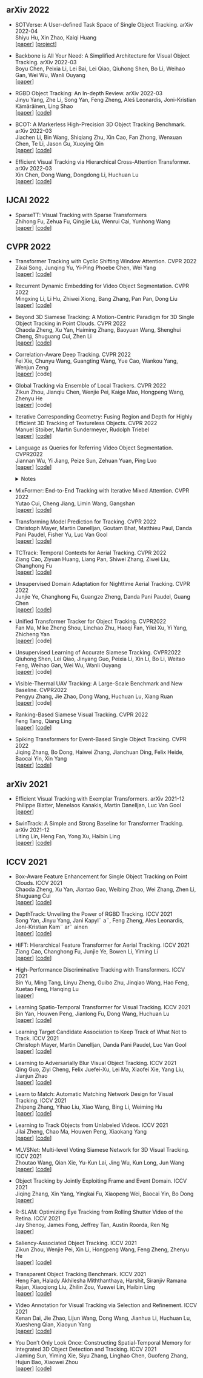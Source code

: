  
## arXiv 2022



+ SOTVerse: A User-defined Task Space of Single Object Tracking. arXiv 2022-04  
Shiyu Hu, Xin Zhao, Kaiqi Huang      
[[paper](https://arxiv.org/pdf/2203.05328)]  [[project](http://metaverse.aitestunion.com/)]  


+ Backbone is All Your Need: A Simplified Architecture for Visual Object Tracking. arXiv 2022-03  
Boyu Chen, Peixia Li, Lei Bai, Lei Qiao, Qiuhong Shen, Bo Li, Weihao Gan, Wei Wu, Wanli Ouyang    
[[paper](https://arxiv.org/pdf/2203.05328)]  

+ RGBD Object Tracking: An In-depth Review. arXiv 2022-03  
Jinyu Yang, Zhe Li, Song Yan, Feng Zheng, Aleš Leonardis, Joni-Kristian Kämäräinen, Ling Shao    
[[paper](https://arxiv.org/abs/2203.14134)]  [[code](https://github.com/memoryunreal/RGBD-tracking-review)]

+ BCOT: A Markerless High-Precision 3D Object Tracking Benchmark. arXiv 2022-03  
Jiachen Li, Bin Wang, Shiqiang Zhu, Xin Cao, Fan Zhong, Wenxuan Chen, Te Li, Jason Gu, Xueying Qin    
[[paper](https://arxiv.org/abs/2203.13437)]  [[code](https://ar3dv.github.io/BCOT-Benchmark/)]

+ Efficient Visual Tracking via Hierarchical Cross-Attention Transformer. arXiv 2022-03  
Xin Chen, Dong Wang, Dongdong Li, Huchuan Lu    
[[paper](https://arxiv.org/abs/2203.13537)]  [[code](https://github.com/chenxin-dlut/HCAT)]


## IJCAI 2022  

+ SparseTT: Visual Tracking with Sparse Transformers  
Zhihong Fu, Zehua Fu, Qingjie Liu, Wenrui Cai, Yunhong Wang  
[[paper](https://arxiv.org/pdf/2205.03776.pdf)] [[code](https://github.com/fzh0917/SparseTT)]   

## CVPR 2022  



+ Transformer Tracking with Cyclic Shifting Window Attention. CVPR 2022  
Zikai Song, Junqing Yu, Yi-Ping Phoebe Chen, Wei Yang   
[[paper](https://arxiv.org/abs/2205.03806)] [[code](https://github.com/SkyeSong38/CSWinTT)]  

+ Recurrent Dynamic Embedding for Video Object Segmentation. CVPR 2022  
Mingxing Li, Li Hu, Zhiwei Xiong, Bang Zhang, Pan Pan, Dong Liu  
[[paper](https://arxiv.org/pdf/2205.03761)] [[code](https://github.com/Limingxing00/RDE-VOS-CVPR2022)]  


+ Beyond 3D Siamese Tracking: A Motion-Centric Paradigm for 3D Single Object Tracking in Point Clouds. CVPR 2022  
Chaoda Zheng, Xu Yan, Haiming Zhang, Baoyuan Wang, Shenghui Cheng, Shuguang Cui, Zhen Li     
[[paper](https://arxiv.org/pdf/2203.01730.pdf)] [[code](https://github.com/Ghostish/Open3DSOT)] 

+ Correlation-Aware Deep Tracking. CVPR 2022  
Fei Xie, Chunyu Wang, Guangting Wang, Yue Cao, Wankou Yang, Wenjun Zeng    
[[paper](https://arxiv.org/abs/2203.01666)] [code]

+ Global Tracking via Ensemble of Local Trackers. CVPR 2022  
Zikun Zhou, Jianqiu Chen, Wenjie Pei, Kaige Mao, Hongpeng Wang, Zhenyu He    
[[paper](https://arxiv.org/pdf/2203.16092.pdf)] [code] 


+ Iterative Corresponding Geometry: Fusing Region and Depth for Highly Efficient 3D Tracking of Textureless Objects. CVPR 2022  
Manuel Stoiber, Martin Sundermeyer, Rudolph Triebel    
[[paper](https://arxiv.org/abs/2203.05334)] [[code](https://github.com/DLR-RM/3DObjectTracking)]  

+ Language as Queries for Referring Video Object Segmentation. CVPR2022  
Jiannan Wu, Yi Jiang, Peize Sun, Zehuan Yuan, Ping Luo  
[[paper](https://arxiv.org/abs/2201.00487)] [[code](https://github.com/wjn922/ReferFormer)] 
  <details> 
    <summary>Notes</summary>
     <img src="imgs/sot/referformer.png" width = "552" height = "258" alt="referformer" align=center />  

    - Key idea:
         - Viewing the language as queries to attend to the most relevant regions
         - Performing tracking by linking the corresponding queries across frames
     - Performance: 
        - 55.6(resnet50)/64.2(swin-large) J&F on Ref-Youtube-VOS; 
        - 55.0 mAP on A2D-Sentences; 
        - 43.7 mAP on JHMDB-Sequences
    </details>

+ MixFormer: End-to-End Tracking with Iterative Mixed Attention. CVPR 2022  
Yutao Cui, Cheng Jiang, Limin Wang, Gangshan    
[[paper](https://arxiv.org/pdf/2203.11082.pdf)] [[code](https://github.com/MCG-NJU/MixFormer)]  

+ Transforming Model Prediction for Tracking. CVPR 2022  
Christoph Mayer, Martin Danelljan, Goutam Bhat, Matthieu Paul, Danda Pani Paudel, Fisher Yu, Luc Van Gool       
[[paper](https://arxiv.org/abs/2203.11192)] [[code](https://github.com/visionml/pytracking)] 

+ TCTrack: Temporal Contexts for Aerial Tracking. CVPR 2022  
Ziang Cao, Ziyuan Huang, Liang Pan, Shiwei Zhang, Ziwei Liu, Changhong Fu     
[[paper](https://arxiv.org/pdf/2203.01885.pdf)] [[code](https://github.com/vision4robotics/TCTrack)] 

+ Unsupervised Domain Adaptation for Nighttime Aerial Tracking. CVPR 2022  
Junjie Ye, Changhong Fu, Guangze Zheng, Danda Pani Paudel, Guang Chen     
[[paper](https://arxiv.org/abs/2203.10541)] [[code](https://github.com/vision4robotics/UDAT)] 

+ Unified Transformer Tracker for Object Tracking. CVPR2022  
Fan Ma, Mike Zheng Shou, Linchao Zhu, Haoqi Fan, Yilei Xu, Yi Yang, Zhicheng Yan   
[[paper](https://arxiv.org/pdf/2203.15175.pdf)] [code]

+ Unsupervised Learning of Accurate Siamese Tracking. CVPR2022  
Qiuhong Shen, Lei Qiao, Jinyang Guo, Peixia Li, Xin Li, Bo Li, Weitao Feng, Weihao Gan, Wei Wu, Wanli Ouyang   
[[paper](https://arxiv.org/pdf/2204.01475.pdf)] [code]

+ Visible-Thermal UAV Tracking: A Large-Scale Benchmark and New Baseline. CVPR2022  
Pengyu Zhang, Jie Zhao, Dong Wang, Huchuan Lu, Xiang Ruan  
[[paper](https://arxiv.org/pdf/2204.04120.pdf)] [code]  

+ Ranking-Based Siamese Visual Tracking. CVPR 2022  
Feng Tang, Qiang Ling   
[[paper](https://openaccess.thecvf.com/content/CVPR2022/papers/Tang_Ranking-Based_Siamese_Visual_Tracking_CVPR_2022_paper.pdf)] [[code](https://github.com/sansanfree/RBO)]  

+ Spiking Transformers for Event-Based Single Object Tracking. CVPR 2022  
Jiqing Zhang, Bo Dong, Haiwei Zhang, Jianchuan Ding, Felix Heide, Baocai Yin, Xin Yang   
[[paper](https://openaccess.thecvf.com/content/CVPR2022/papers/Zhang_Spiking_Transformers_for_Event-Based_Single_Object_Tracking_CVPR_2022_paper.pdf)] [[code](https://github.com/JeeKing/CVPR2022_STNet)] 

## arXiv 2021

+ Efficient Visual Tracking with Exemplar Transformers. arXiv 2021-12  
Philippe Blatter, Menelaos Kanakis, Martin Danelljan, Luc Van Gool  
[[paper](https://arxiv.org/pdf/2112.09686.pdf)]   

+ SwinTrack: A Simple and Strong Baseline for Transformer Tracking. arXiv 2021-12  
Liting Lin, Heng Fan, Yong Xu, Haibin Ling  
[[paper](https://arxiv.org/pdf/2112.00995.pdf)] [[code](https://github.com/LitingLin/SwinTrack)]  

## ICCV 2021  
+ Box-Aware Feature Enhancement for Single Object Tracking on Point Clouds. ICCV 2021  
Chaoda Zheng, Xu Yan, Jiantao Gao, Weibing Zhao, Wei Zhang, Zhen Li, Shuguang Cui   
[[paper](https://openaccess.thecvf.com/content/ICCV2021/papers/Zheng_Box-Aware_Feature_Enhancement_for_Single_Object_Tracking_on_Point_Clouds_ICCV_2021_paper.pdf)] [[code](https://github.com/Ghostish/BAT)]  

+ DepthTrack: Unveiling the Power of RGBD Tracking. ICCV 2021  
Song Yan, Jinyu Yang, Jani Kapyl¨ a¨, Feng Zheng, Ales Leonardis, Joni-Kristian Kam¨ ar¨ ainen      
[[paper](https://openaccess.thecvf.com/content/ICCV2021/papers/Yan_DepthTrack_Unveiling_the_Power_of_RGBD_Tracking_ICCV_2021_paper.pdf)] [[code](https://github.com/xiaozai/DeT)]  

+ HiFT: Hierarchical Feature Transformer for Aerial Tracking. ICCV 2021  
Ziang Cao, Changhong Fu, Junjie Ye, Bowen Li, Yiming Li     
[[paper](https://openaccess.thecvf.com/content/ICCV2021/papers/Cao_HiFT_Hierarchical_Feature_Transformer_for_Aerial_Tracking_ICCV_2021_paper.pdf)] [[code](https://github.com/vision4robotics/HiFT)]  

+ High-Performance Discriminative Tracking with Transformers. ICCV 2021  
Bin Yu, Ming Tang, Linyu Zheng, Guibo Zhu, Jinqiao Wang, Hao Feng, Xuetao Feng, Hanqing Lu     
[[paper](https://openaccess.thecvf.com/content/ICCV2021/papers/Yu_High-Performance_Discriminative_Tracking_With_Transformers_ICCV_2021_paper.pdf)] 

+ Learning Spatio-Temporal Transformer for Visual Tracking. ICCV 2021  
Bin Yan, Houwen Peng, Jianlong Fu, Dong Wang, Huchuan Lu   
[[paper](https://openaccess.thecvf.com/content/ICCV2021/papers/Yan_Learning_Spatio-Temporal_Transformer_for_Visual_Tracking_ICCV_2021_paper.pdf)] [[code](https://github.com/researchmm/Stark)]  

+ Learning Target Candidate Association to Keep Track of What Not to Track. ICCV 2021  
Christoph Mayer, Martin Danelljan, Danda Pani Paudel, Luc Van Gool  
[[paper](https://openaccess.thecvf.com/content/ICCV2021/papers/Mayer_Learning_Target_Candidate_Association_To_Keep_Track_of_What_Not_ICCV_2021_paper.pdf)] [[code](https://github.com/visionml/pytracking)]  

+ Learning to Adversarially Blur Visual Object Tracking. ICCV 2021  
Qing Guo, Ziyi Cheng, Felix Juefei-Xu, Lei Ma, Xiaofei Xie, Yang Liu, Jianjun Zhao  
[[paper](https://openaccess.thecvf.com/content/ICCV2021/papers/Guo_Learning_To_Adversarially_Blur_Visual_Object_Tracking_ICCV_2021_paper.pdf)] [[code](https://github.com/tsingqguo/ABA)]  

+ Learn to Match: Automatic Matching Network Design for Visual Tracking. ICCV 2021  
Zhipeng Zhang, Yihao Liu, Xiao Wang, Bing Li, Weiming Hu  
[[paper](https://openaccess.thecvf.com/content/ICCV2021/papers/Zhang_Learn_To_Match_Automatic_Matching_Network_Design_for_Visual_Tracking_ICCV_2021_paper.pdf)] [[code](https://github.com/JudasDie/SOTS)]  

+ Learning to Track Objects from Unlabeled Videos. ICCV 2021  
Jilai Zheng, Chao Ma, Houwen Peng, Xiaokang Yang     
[[paper](https://openaccess.thecvf.com/content/ICCV2021/papers/Zheng_Learning_To_Track_Objects_From_Unlabeled_Videos_ICCV_2021_paper.pdf)] [[code](https://github.com/VISION-SJTU/USOT)]  

+ MLVSNet: Multi-level Voting Siamese Network for 3D Visual Tracking. ICCV 2021  
Zhoutao Wang, Qian Xie, Yu-Kun Lai, Jing Wu, Kun Long, Jun Wang   
[[paper](https://openaccess.thecvf.com/content/ICCV2021/papers/Wang_MLVSNet_Multi-Level_Voting_Siamese_Network_for_3D_Visual_Tracking_ICCV_2021_paper.pdf)] [[code](https://github.com/CodeWZT/MLVSNet)]  

+ Object Tracking by Jointly Exploiting Frame and Event Domain. ICCV 2021  
Jiqing Zhang, Xin Yang, Yingkai Fu, Xiaopeng Wei, Baocai Yin, Bo Dong      
[[paper](https://openaccess.thecvf.com/content/ICCV2021/papers/Zhang_Object_Tracking_by_Jointly_Exploiting_Frame_and_Event_Domain_ICCV_2021_paper.pdf)] 

+ R-SLAM: Optimizing Eye Tracking from Rolling Shutter Video of the Retina. ICCV 2021  
Jay Shenoy, James Fong, Jeffrey Tan, Austin Roorda, Ren Ng     
[[paper](https://openaccess.thecvf.com/content/ICCV2021/papers/Shenoy_R-SLAM_Optimizing_Eye_Tracking_From_Rolling_Shutter_Video_of_the_ICCV_2021_paper.pdf)] 

+ Saliency-Associated Object Tracking. ICCV 2021  
Zikun Zhou, Wenjie Pei, Xin Li, Hongpeng Wang, Feng Zheng, Zhenyu He     
[[paper](https://openaccess.thecvf.com/content/ICCV2021/papers/Zhou_Saliency-Associated_Object_Tracking_ICCV_2021_paper.pdf)] [[code](https://github.com/ZikunZhou/SAOT)]  

+ Transparent Object Tracking Benchmark. ICCV 2021  
Heng Fan, Halady Akhilesha Miththanthaya, Harshit, Siranjiv Ramana Rajan, Xiaoqiong Liu, Zhilin Zou, Yuewei Lin, Haibin Ling      
[[paper](https://openaccess.thecvf.com/content/ICCV2021/papers/Fan_Transparent_Object_Tracking_Benchmark_ICCV_2021_paper.pdf)] [[code](https://hengfan2010.github.io/projects/TOTB/)]  

+ Video Annotation for Visual Tracking via Selection and Refinement. ICCV 2021  
Kenan Dai, Jie Zhao, Lijun Wang, Dong Wang, Jianhua Li, Huchuan Lu, Xuesheng Qian, Xiaoyun Yang  
[[paper](https://openaccess.thecvf.com/content/ICCV2021/papers/Dai_Video_Annotation_for_Visual_Tracking_via_Selection_and_Refinement_ICCV_2021_paper.pdf)] [[code](https://github.com/Daikenan/VASR)]  

+ You Don’t Only Look Once: Constructing Spatial-Temporal Memory for Integrated 3D Object Detection and Tracking. ICCV 2021  
Jiaming Sun, Yiming Xie, Siyu Zhang, Linghao Chen, Guofeng Zhang, Hujun Bao, Xiaowei Zhou  
[[paper](https://openaccess.thecvf.com/content/ICCV2021/papers/Sun_You_Dont_Only_Look_Once_Constructing_Spatial-Temporal_Memory_for_Integrated_ICCV_2021_paper.pdf)] [[code](https://zju3dv.github.io/UDOLO)]  


